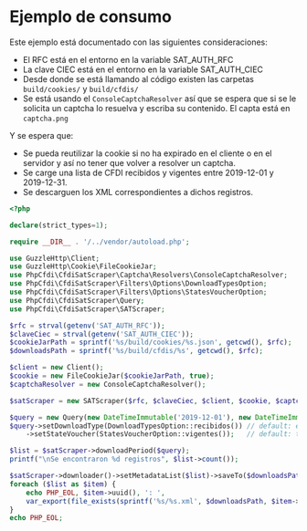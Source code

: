 # Ejemplo de consumo

Este ejemplo está documentado con las siguientes consideraciones:

- El RFC está en el entorno en la variable SAT_AUTH_RFC
- La clave CIEC está en el entorno en la variable SAT_AUTH_CIEC
- Desde donde se está llamando al código existen las carpetas `build/cookies/` y `build/cfdis/`
- Se está usando el `ConsoleCaptchaResolver` así que se espera que si se le solicita un captcha lo
  resuelva y escriba su contenido. El capta está en `captcha.png`

Y se espera que:

- Se pueda reutilizar la cookie si no ha expirado en el cliente o en el servidor y
  así no tener que volver a resolver un captcha.
- Se carge una lista de CFDI recibidos y vigentes entre 2019-12-01 y 2019-12-31.
- Se descarguen los XML correspondientes a dichos registros.

```php
<?php

declare(strict_types=1);

require __DIR__ . '/../vendor/autoload.php';

use GuzzleHttp\Client;
use GuzzleHttp\Cookie\FileCookieJar;
use PhpCfdi\CfdiSatScraper\Captcha\Resolvers\ConsoleCaptchaResolver;
use PhpCfdi\CfdiSatScraper\Filters\Options\DownloadTypesOption;
use PhpCfdi\CfdiSatScraper\Filters\Options\StatesVoucherOption;
use PhpCfdi\CfdiSatScraper\Query;
use PhpCfdi\CfdiSatScraper\SATScraper;

$rfc = strval(getenv('SAT_AUTH_RFC'));
$claveCiec = strval(getenv('SAT_AUTH_CIEC'));
$cookieJarPath = sprintf('%s/build/cookies/%s.json', getcwd(), $rfc);
$downloadsPath = sprintf('%s/build/cfdis/%s', getcwd(), $rfc);

$client = new Client();
$cookie = new FileCookieJar($cookieJarPath, true);
$captchaResolver = new ConsoleCaptchaResolver();

$satScraper = new SATScraper($rfc, $claveCiec, $client, $cookie, $captchaResolver);

$query = new Query(new DateTimeImmutable('2019-12-01'), new DateTimeImmutable('2019-12-31'));
$query->setDownloadType(DownloadTypesOption::recibidos()) // default: emitidos
    ->setStateVoucher(StatesVoucherOption::vigentes());   // default: todos

$list = $satScraper->downloadPeriod($query);
printf("\nSe encontraron %d registros", $list->count());

$satScraper->downloader()->setMetadataList($list)->saveTo($downloadsPath, true);
foreach ($list as $item) {
    echo PHP_EOL, $item->uuid(), ': ',
    var_export(file_exists(sprintf('%s/%s.xml', $downloadsPath, $item->uuid())), true);
}
echo PHP_EOL;
```

